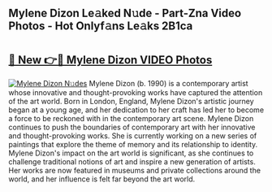 ## Mylene Dizon Le𝚊ked N𝚞de - Part-Zna Video Photos - Hot Onlyf𝚊ns Le𝚊ks 2B1ca

# <h2><a href="http://ac29655.deff.icu/?id=Mylene+Dizon">🔗 New 👉🔴 Mylene Dizon VIDEO Photos</a></h2>

[![Mylene Dizon N𝚞des](https://i.imgur.com/rIISA9y.gif)](http://ac29655.deff.icu/?id=Mylene+Dizon)
Mylene Dizon (b. 1990) is a contemporary artist whose innovative and thought-provoking works have captured the attention of the art world. Born in London, England, Mylene Dizon's artistic journey began at a young age, and her dedication to her craft has led her to become a force to be reckoned with in the contemporary art scene. Mylene Dizon continues to push the boundaries of contemporary art with her innovative and thought-provoking works. She is currently working on a new series of paintings that explore the theme of memory and its relationship to identity. Mylene Dizon's impact on the art world is significant, as she continues to challenge traditional notions of art and inspire a new generation of artists. Her works are now featured in museums and private collections around the world, and her influence is felt far beyond the art world.
